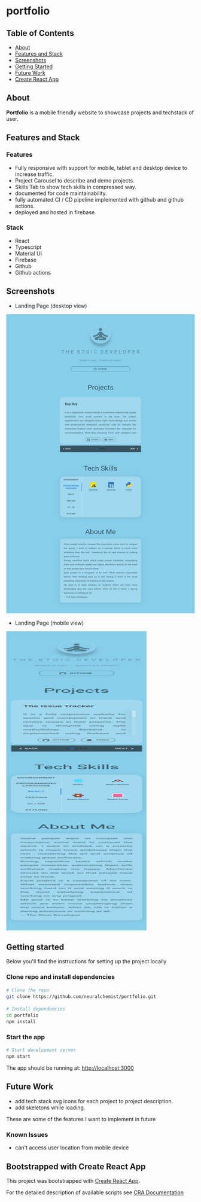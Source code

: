 # portfolio

## Table of Contents

- [About](#about)
- [Features and Stack](#features-and-stack)
- [Screenshots](#screenshots)
- [Getting Started](#getting-started)
- [Future Work](#challenges)
- [Create React App](#bootstrapped-with-create-react-app)

## About

**Portfolio** is a mobile friendly website to showcase projects and techstack of user. 

## Features and Stack

### Features

- Fully responsive with support for mobile, tablet and desktop device to increase traffic.
- Project Carousel to describe and demo projects.
- Skills Tab to show tech skills in compressed way.
- documented for code maintainability.
- fully automated CI / CD pipeline implemented with github and github actions.
- deployed and hosted in firebase.

### Stack

- React
- Typescript
- Material UI
- Firebase
- Github
- Github actions

## Screenshots

- Landing Page (desktop view)

<img src="screenshots/landing-desktop.png" width="600" height="800">


- Landing Page (mobile view)

<img src="screenshots/landing-mobile.png" width="375" height="800">


## Getting started

Below you'll find the instructions for setting up the project locally

### Clone repo and install dependencies

```bash
# Clone the repo
git clone https://github.com/neuralchemist/portfolio.git

# Install dependencies
cd portfolio
npm install
```


### Start the app

```bash
# Start development server
npm start
```

The app should be running at: [http://localhost:3000](http://localhost:3000/)

## Future Work

- add tech stack svg icons for each project to project description. 
- add skeletons while loading.

These are some of the features I want to implement in future

### Known Issues
- can't access user location from mobile device

## Bootstrapped with Create React App

This project was bootstrapped with [Create React App](https://github.com/facebook/create-react-app).

For the detailed description of available scripts see [CRA Documentation](https://create-react-app.dev/docs/available-scripts)

